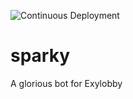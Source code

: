 ![Continuous Deployment](https://github.com/Geogi/sparky/workflows/Continuous%20Deployment/badge.svg)
# sparky
A glorious bot for Exylobby

